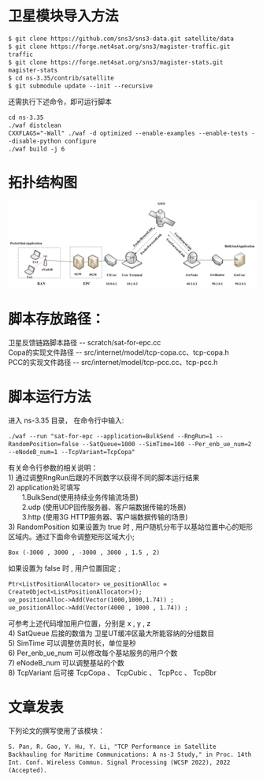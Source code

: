 # 卫星模块导入方法
```
$ git clone https://github.com/sns3/sns3-data.git satellite/data
$ git clone https://forge.net4sat.org/sns3/magister-traffic.git traffic
$ git clone https://forge.net4sat.org/sns3/magister-stats.git magister-stats
$ cd ns-3.35/contrib/satellite
$ git submodule update --init --recursive
```

还需执行下述命令，即可运行脚本
```
cd ns-3.35
./waf distclean
CXXFLAGS="-Wall" ./waf -d optimized --enable-examples --enable-tests --disable-python configure
./waf build -j 6
```

# 拓扑结构图
![](./sat_lte.png)
<br>
# 脚本存放路径：<br>
卫星反馈链路脚本路径 -- scratch/sat-for-epc.cc<br>
Copa的实现文件路径 -- src/internet/model/tcp-copa.cc、tcp-copa.h<br>
PCC的实现文件路径 -- src/internet/model/tcp-pcc.cc、tcp-pcc.h<br>

# 脚本运行方法<br>
进入 ns-3.35 目录， 在命令行中输入:
```
./waf --run "sat-for-epc --application=BulkSend --RngRun=1 --RandomPosition=false --SatQueue=1000 --SimTime=100 --Per_enb_ue_num=2 --eNodeB_num=1 --TcpVariant=TcpCopa"
```
有关命令行参数的相关说明：<br>
1\) 通过调整RngRun后跟的不同数字以获得不同的脚本运行结果<br>
2\) application处可填写<br> 
&ensp;&ensp;&ensp;&ensp;1.BulkSend(使用持续业务传输流场景)<br>
&ensp;&ensp;&ensp;&ensp;2.udp (使用UDP回传服务器、客户端数据传输的场景)<br>
&ensp;&ensp;&ensp;&ensp;3.http (使用3G HTTP服务器、客户端数据传输的场景)<br>
3\) RandomPosition 
如果设置为 true 时 , 用户随机分布于以基站位置中心的矩形区域内。通过下面命令调整矩形区域大小;
```
Box (-3000 , 3000 , -3000 , 3000 , 1.5 , 2)
```
如果设置为 false 时 , 用户位置固定 ;<br>
```
Ptr<ListPositionAllocator> ue_positionAlloc = CreateObject<ListPositionAllocator>();
ue_positionAlloc->Add(Vector(1000,1000,1.74)) ;
ue_positionAlloc->Add(Vector(4000 , 1000 , 1.74)) ;
```
可参考上述代码增加用户位置，分别是 x , y , z <br>
4\) SatQueue 后接的数值为 卫星UT缓冲区最大所能容纳的分组数目<br>
5\) SimTime 可以调整仿真时长，单位是秒<br>
6\) Per_enb_ue_num 可以修改每个基站服务的用户个数<br>
7\) eNodeB_num 可以调整基站的个数<br>
8\) TcpVariant 后可接 TcpCopa 、 TcpCubic 、 TcpPcc 、 TcpBbr<br>

# 文章发表
下列论文的撰写使用了该模块：

```
S. Pan, R. Gao, Y. Hu, Y. Li, "TCP Performance in Satellite Backhauling for Maritime Communications: A ns-3 Study," in Proc. 14th Int. Conf. Wireless Commun. Signal Processing (WCSP 2022), 2022 (Accepted).
```
